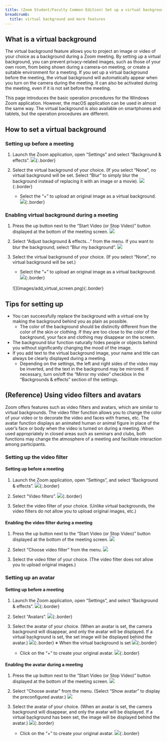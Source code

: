 ```yaml
---
title: (Zoom Student/Faculty Common Edition) Set up a virtual background to hide the background from the camera
breadcrumb:
  title: virtual background and more features
---
```


## What is a virtual background

The virtual background feature allows you to project an image or video of your choice as a background during a Zoom meeting. By setting up a virtual background, you can prevent privacy-related images, such as those of your own room, from being shown during a camera-on meeting, or create a suitable environment for a meeting. If you set up a virtual background before the meeting, the virtual background will automatically appear when you turn on the camera during the meeting. It can also be activated during the meeting, even if it is not set before the meeting.

This page introduces the basic operation procedures for the Windows Zoom application. However, the macOS application can be used in almost the same way. The virtual background is also available on smartphones and tablets, but the operation procedures are different.

## How to set a virtual background

### Setting up before a meeting

1. Launch the Zoom application, open “Settings” and select “Background & effects”.
![](images/open_settings.png){:.border}

2. Select the virtual background of your choice. (If you select “None”, no virtual background will be set. Select “Blur” to simply blur the background instead of replacing it with an image or a movie).
   ![](images/open_settings_of_virtual_screen.png){:.border}

   * Select the “+” to upload an original image as a virtual background.
     ![](images/add_virtual_screen.png){:.border}

### Enabling virtual background during a meeting

1. Press the up button next to the “Start Video (or Stop Video)” button displayed at the bottom of the meeting screen.
![](images/open_settings_of_video.png)

2. Select “Adjust background & effects…” from the menu. If you want to blur the background, select “Blur my background”. 
   ![](images/select_settings_of_virtual_screen.png)

3. 	Select the virtual background of your choice. (If you select “None”, no virtual background will be set.)
     * Select the “+” to upload an original image as a virtual background.
    ![](images/open_settings_of_virtual_screen.png){:.border}
      <br/>
    ![](images/add_virtual_screen.png){:.border}

## Tips for setting up

* You can successfully replace the background with a virtual one by making the background behind you as plain as possible.
    * The color of the background should be distinctly different from the color of the skin or clothing. If they are too close to the color of the background, your face and clothing may disappear on the screen.
* The background blur function naturally hides people or objects behind you without significantly changing the mood of the image.
* If you add text to the virtual background image, your name and title can always be clearly displayed during a meeting.
    * Depending on the settings, the left and right sides of the video may be inverted, and the text in the background may be mirrored. If necessary, turn on/off the “Mirror my video” checkbox in the “Backgrounds & effects” section of the settings.

## (Reference) Using video filters and avatars

Zoom offers features such as video filters and avatars, which are similar to virtual backgrounds.
The video filter function allows you to change the color of your video or to decorate the video and faces with frames, etc. The avatar function displays an animated human or animal figure in place of the user’s face or body when the video is turned on during a meeting.
When used appropriately in closed areas such as seminars and clubs, both functions may change the atmosphere of a meeting and facilitate interaction among participants.

### Setting up the video filter

#### Setting up before a meeting

1. 	Launch the Zoom application, open “Settings”, and select “Background & effects”.
![](images/open_settings.png){:.border}

2. Select “Video filters”.
   ![](images/open_settings_of_video_filter.png){:.border}

3. Select the video filter of your choice. (Unlike virtual backgrounds, the video filters do not allow you to upload original images, etc.)

#### Enabling the video filter during a meeting

1. Press the up button next to the “Start Video (or Stop Video)” button displayed at the bottom of the meeting screen.
![](images/open_settings_of_video.png)

2. Select “Choose video filter” from the menu.
   ![](images/select_settings_of_video_filter.png)

3. Select the video filter of your choice. (The video filter does not allow you to upload original images.) 

### Setting up an avatar

#### Setting up before a meeting

1. Launch the Zoom application, open “Settings”, and select “Background & effects”.
![](images/open_settings.png){:.border}

2. Select “Avatars”.
   ![](images/open_settings_of_avatar.png){:.border}

3. Select the avatar of your choice. (When an avatar is set, the camera background will disappear, and only the avatar will be displayed. If a virtual background is set, the set image will be displayed behind the avatar.)
   ![](images/select_avatar.png){:.border}
   ※ When the virtual background is set
    ![](images/avatar_with_virtual_screen.png){:.border}

   * Click on the “+” to create your original avatar.
   ![](images/add_original_avatar.png){:.border}

#### Enabling the avatar during a meeting

1. Press the up button next to the “Start Video (or Stop Video)” button displayed at the bottom of the meeting screen.
![](images/open_settings_of_video.png)

2. 	Select “Choose avatar” from the menu. (Select “Show avatar” to display the preconfigured avatar.)
    ![](images/select_settings_of_avatar.png)

3. 	Select the avatar of your choice. (When an avatar is set, the camera background will disappear, and only the avatar will be displayed. If a virtual background has been set, the image will be displayed behind the avatar.)
    ![](images/select_avatar.png){:.border}

     * Click on the “+” to create your original avatar.
  ![](images/add_original_avatar.png){:.border}













